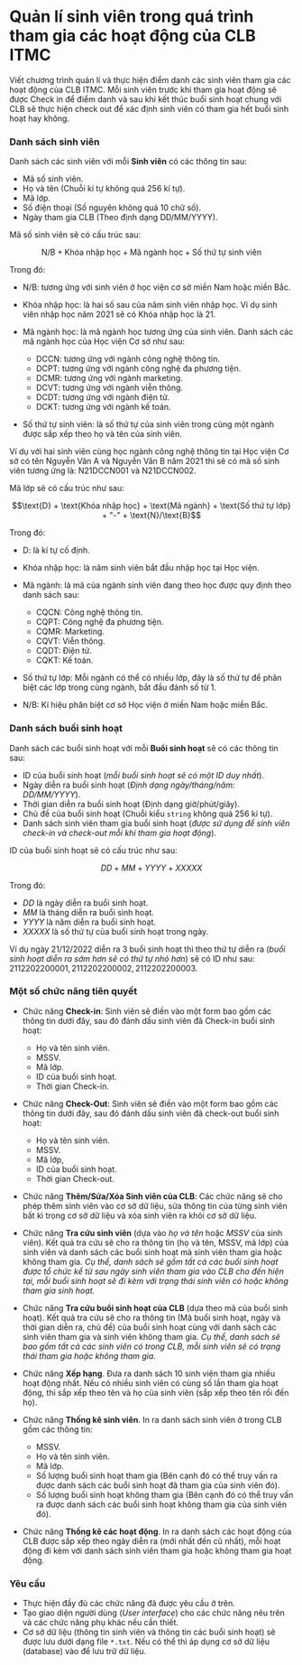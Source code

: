 
# Quản lí sinh viên trong quá trình tham gia các hoạt động của CLB ITMC

Viết chương trình quản lí và thực hiện điểm danh các sinh viên tham gia các hoạt động của CLB ITMC. Mỗi sinh viên trước khi tham gia hoạt động sẽ được Check in để điểm danh và sau khi kết thúc buổi sinh hoạt chung với CLB sẽ thực hiện check out để xác định sinh viên có tham gia hết buổi sinh hoạt hay không.

### Danh sách sinh viên

Danh sách các sinh viên với mỗi **Sinh viên** có các thông tin sau:

- Mã số sinh viên.
- Họ và tên (Chuỗi kí tự không quá $256$ kí tự).
- Mã lớp.
- Số điện thoại (Số nguyên không quá $10$ chữ số).
- Ngày tham gia CLB (Theo định dạng DD/MM/YYYY).

Mã số sinh viên sẽ có cấu trúc sau:

$$\text{N}/\text{B} + \text{Khóa nhập học} + \text{Mã ngành học} + \text{Số thứ tự sinh viên}$$

Trong đó:

- $\text{N}/\text{B}$: tương ứng với sinh viên ở học viện cơ sở miền Nam hoặc miền Bắc.
- $\text{Khóa nhập học}$: là hai số sau của năm sinh viên nhập học. Ví dụ sinh viên nhập học năm $2021$ sẽ có $\text{Khóa nhập học}$ là $21$.
- $\text{Mã ngành học}$: là mã ngành học tương ứng của sinh viên. Danh sách các mã ngành học của Học viện Cơ sở như sau:

    - $\text{DCCN}$: tương ứng với ngành công nghệ thông tin.
    - $\text{DCPT}$: tương ứng với ngành công nghệ đa phương tiện.
    - $\text{DCMR}$: tương ứng với ngành marketing.
    - $\text{DCVT}$: tương ứng với ngành viễn thông.
    - $\text{DCDT}$: tương ứng với ngành điện tử.
    - $\text{DCKT}$: tương ứng với ngành kế toán.

- $\text{Số thứ tự sinh viên}$: là số thứ tự của sinh viên trong cùng một ngành được sắp xếp theo họ và tên của sinh viên.

Ví dụ với hai sinh viên cùng học ngành công nghệ thông tin tại Học viện Cơ sở có tên Nguyễn Văn A và Nguyễn Văn B năm $2021$ thì sẽ có mã số sinh viên tương ứng là: $\text{N21DCCN001}$ và $\text{N21DCCN002}$.

Mã lớp sẽ có cấu trúc như sau:

$$\text{D} + \text{Khóa nhập học} + \text{Mã ngành} + \text{Số thứ tự lớp} + "-" + \text{N}/\text{B}$$

Trong đó:

- $\text{D}$: là kí tự cố định.
- $\text{Khóa nhập học}$: là năm sinh viên bắt đầu nhập học tại Học viện.
- $\text{Mã ngành}$: là mã của ngành sinh viên đang theo học được quy định theo danh sách sau:

    - $\text{CQCN}$: Công nghệ thông tin.
    - $\text{CQPT}$: Công nghệ đa phương tiện.
    - $\text{CQMR}$: Marketing.
    - $\text{CQVT}$: Viễn thông.
    - $\text{CQDT}$: Điện tử.
    - $\text{CQKT}$: Kế toán.

- $\text{Số thứ tự lớp}$: Mỗi ngành có thể có nhiều lớp, đây là số thứ tự để phân biệt các lớp trong cùng ngành, bắt đầu đánh số từ $1$.
- $\text{N}/\text{B}$: Kí hiệu phân biệt cơ sở Học viện ở miền Nam hoặc miền Bắc.

### Danh sách buổi sinh hoạt

Danh sách các buổi sinh hoạt với mỗi **Buổi sinh hoạt** sẽ có các thông tin sau:

- ID của buổi sinh hoạt (*mỗi buổi sinh hoạt sẽ có một ID duy nhất*). 
- Ngày diễn ra buổi sinh hoạt (*Định dạng ngày/tháng/năm: DD/MM/YYYY*).
- Thời gian diễn ra buổi sinh hoạt (Định dạng giờ/phút/giây).
- Chủ đề của buổi sinh hoạt (Chuỗi kiểu `string` không quá $256$ kí tự).
- Danh sách sinh viên tham gia buổi sinh hoạt (*được sử dụng để sinh viên check-in và check-out mỗi khi tham gia hoạt động*).

ID của buổi sinh hoạt sẽ có cấu trúc như sau:

$$DD + MM + YYYY + XXXXX$$

Trong đó:

- $DD$ là ngày diễn ra buổi sinh hoạt.
- $MM$ là tháng diễn ra buổi sinh hoạt.
- $YYYY$ là năm diễn ra buổi sinh hoạt.
- $XXXXX$ là số thứ tự của buổi sinh hoạt trong ngày.

Ví dụ ngày $21/12/2022$ diễn ra 3 buổi sinh hoạt thì theo thứ tự diễn ra (*buổi sinh hoạt diễn ra sớm hơn sẽ có thứ tự nhỏ hơn*) sẽ có ID như sau: $2112202200001, 2112202200002, 2112202200003$.

### Một số chức năng tiên quyết

- Chức năng **Check-in**: Sinh viên sẽ điền vào một form bao gồm các thông tin dưới đây, sau đó đánh dấu sinh viên đã Check-in buổi sinh hoạt:
    
    - Họ và tên sinh viên.
    - MSSV.
    - Mã lớp.
    - ID của buổi sinh hoạt.
    - Thời gian Check-in.

- Chức năng **Check-Out**: Sinh viên sẽ điền vào một form bao gồm các thông tin dưới đây, sau đó đánh dấu sinh viên đã check-out buổi sinh hoạt: 

    - Họ và tên sinh viên.
    - MSSV.
    - Mã lớp,
    - ID của buổi sinh hoạt.
    - Thời gian Check-out.

- Chức năng **Thêm/Sửa/Xóa Sinh viên của CLB**: Các chức năng sẽ cho phép thêm sinh viên vào cơ sở dữ liệu, sửa thông tin của từng sinh viên bất kì trong cơ sở dữ liệu và xóa sinh viên ra khỏi cơ sở dữ liệu.

- Chức năng **Tra cứu sinh viên** (dựa vào *họ và tên* hoặc *MSSV* của sinh viên). Kết quả tra cứu sẽ cho ra thông tin (họ và tên, MSSV, mã lớp) của sinh viên và danh sách các buổi sinh hoạt mà sinh viên tham gia hoặc không tham gia. *Cụ thể, danh sách sẽ gồm tất cả các buổi sinh hoạt được tổ chức kể từ sau ngày sinh viên tham gia vào CLB cho đến hiện tại, mỗi buổi sinh hoạt sẽ đi kèm với trạng thái sinh viên có hoặc không tham gia sinh hoạt.*

- Chức năng **Tra cứu buổi sinh hoạt của CLB** (dựa theo mã của buổi sinh hoạt). Kết quả tra cứu sẽ cho ra thông tin (Mã buổi sinh hoạt, ngày và thời gian diễn ra, chủ đề) của buổi sinh hoạt cùng với danh sách các sinh viên tham gia và sinh viên không tham gia. *Cụ thể, danh sách sẽ bao gồm tất cả các sinh viên có trong CLB, mỗi sinh viên sẽ có trạng thái tham gia hoặc không tham gia.*

- Chức năng **Xếp hạng**. Đưa ra danh sách $10$ sinh viên tham gia nhiều hoạt động nhất. Nếu có nhiều sinh viên có cùng số lần tham gia hoạt động, thì sắp xếp theo tên và họ của sinh viên (sắp xếp theo tên rồi đến họ).

- Chức năng **Thống kê sinh viên**. In ra danh sách sinh viên ở trong CLB gồm các thông tin:

    - MSSV.
    - Họ và tên sinh viên.
    - Mã lớp.
    - Số lượng buổi sinh hoạt tham gia (Bên cạnh đó có thể truy vấn ra được danh sách các buổi sinh hoạt đã tham gia của sinh viên đó). 
    - Số lượng buổi sinh hoạt không tham gia (Bên cạnh đó có thể truy vấn ra được danh sách các buổi sinh hoạt không tham gia của sinh viên đó).

- Chức năng **Thống kê các hoạt động**. In ra danh sách các hoạt động của CLB được sắp xếp theo ngày diễn ra (mới nhất đến cũ nhất), mỗi hoạt động đi kèm với danh sách sinh viên tham gia hoặc không tham gia hoạt động.

### Yêu cầu

- Thực hiện đầy đủ các chức năng đã được yêu cầu ở trên.
- Tạo giao diện người dùng (*User interface*) cho các chức năng nêu trên và các chức năng phụ khác nếu cần thiết.
- Cơ sở dữ liệu (thông tin sinh viên và thông tin các buổi sinh hoạt) sẽ được lưu dưới dạng file `*.txt`. Nếu có thể thì áp dụng cơ sở dữ liệu (database) vào để lưu trữ dữ liệu.
